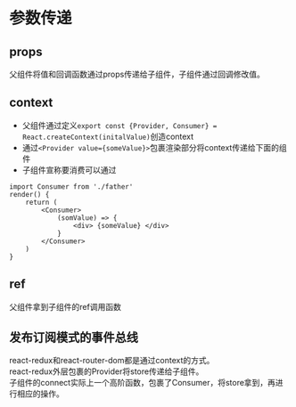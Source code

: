 # 参数传递

## props

父组件将值和回调函数通过props传递给子组件，子组件通过回调修改值。

## context

- 父组件通过定义```export const {Provider, Consumer} = React.createContext(initalValue)```创造context
- 通过```<Provider value={someValue}>```包裹渲染部分将context传递给下面的组件
- 子组件宣称要消费可以通过
```
import Consumer from './father'
render() {
    return (
        <Consumer>
            (somValue) => {
                <div> {someValue} </div>
            }
        </Consumer>
    )
}
```

## ref

父组件拿到子组件的ref调用函数

## 发布订阅模式的事件总线

react-redux和react-router-dom都是通过context的方式。  
react-redux外层包裹的Provider将store传递给子组件。  
子组件的connect实际上一个高阶函数，包裹了Consumer，将store拿到，再进行相应的操作。  